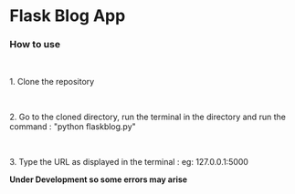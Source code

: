 <h1>Flask Blog App</h1>

<h3>How to use</h3> 
&nbsp&nbsp&nbsp&nbsp&nbsp<p>1. Clone the repository </p>
&nbsp&nbsp&nbsp&nbsp&nbsp<p>2. Go to the cloned directory, run the terminal in the directory and run the command : "python flaskblog.py" </p>
&nbsp&nbsp&nbsp&nbsp&nbsp<p>3. Type the URL as displayed in the terminal : eg: 127.0.0.1:5000 </p>

<strong>Under Development so some errors may arise</strong>



